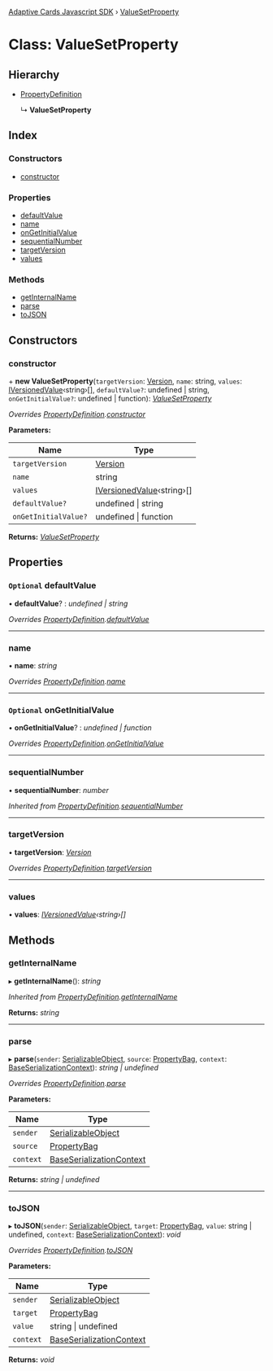 [Adaptive Cards Javascript SDK](../README.md) › [ValueSetProperty](valuesetproperty.md)

# Class: ValueSetProperty

## Hierarchy

* [PropertyDefinition](propertydefinition.md)

  ↳ **ValueSetProperty**

## Index

### Constructors

* [constructor](valuesetproperty.md#constructor)

### Properties

* [defaultValue](valuesetproperty.md#optional-defaultvalue)
* [name](valuesetproperty.md#name)
* [onGetInitialValue](valuesetproperty.md#optional-ongetinitialvalue)
* [sequentialNumber](valuesetproperty.md#sequentialnumber)
* [targetVersion](valuesetproperty.md#targetversion)
* [values](valuesetproperty.md#values)

### Methods

* [getInternalName](valuesetproperty.md#getinternalname)
* [parse](valuesetproperty.md#parse)
* [toJSON](valuesetproperty.md#tojson)

## Constructors

###  constructor

\+ **new ValueSetProperty**(`targetVersion`: [Version](version.md), `name`: string, `values`: [IVersionedValue](../interfaces/iversionedvalue.md)‹string›[], `defaultValue?`: undefined | string, `onGetInitialValue?`: undefined | function): *[ValueSetProperty](valuesetproperty.md)*

*Overrides [PropertyDefinition](propertydefinition.md).[constructor](propertydefinition.md#constructor)*

**Parameters:**

Name | Type |
------ | ------ |
`targetVersion` | [Version](version.md) |
`name` | string |
`values` | [IVersionedValue](../interfaces/iversionedvalue.md)‹string›[] |
`defaultValue?` | undefined &#124; string |
`onGetInitialValue?` | undefined &#124; function |

**Returns:** *[ValueSetProperty](valuesetproperty.md)*

## Properties

### `Optional` defaultValue

• **defaultValue**? : *undefined | string*

*Overrides [PropertyDefinition](propertydefinition.md).[defaultValue](propertydefinition.md#optional-defaultvalue)*

___

###  name

• **name**: *string*

*Overrides [PropertyDefinition](propertydefinition.md).[name](propertydefinition.md#name)*

___

### `Optional` onGetInitialValue

• **onGetInitialValue**? : *undefined | function*

*Overrides [PropertyDefinition](propertydefinition.md).[onGetInitialValue](propertydefinition.md#optional-ongetinitialvalue)*

___

###  sequentialNumber

• **sequentialNumber**: *number*

*Inherited from [PropertyDefinition](propertydefinition.md).[sequentialNumber](propertydefinition.md#sequentialnumber)*

___

###  targetVersion

• **targetVersion**: *[Version](version.md)*

*Overrides [PropertyDefinition](propertydefinition.md).[targetVersion](propertydefinition.md#targetversion)*

___

###  values

• **values**: *[IVersionedValue](../interfaces/iversionedvalue.md)‹string›[]*

## Methods

###  getInternalName

▸ **getInternalName**(): *string*

*Inherited from [PropertyDefinition](propertydefinition.md).[getInternalName](propertydefinition.md#getinternalname)*

**Returns:** *string*

___

###  parse

▸ **parse**(`sender`: [SerializableObject](serializableobject.md), `source`: [PropertyBag](../README.md#propertybag), `context`: [BaseSerializationContext](baseserializationcontext.md)): *string | undefined*

*Overrides [PropertyDefinition](propertydefinition.md).[parse](propertydefinition.md#parse)*

**Parameters:**

Name | Type |
------ | ------ |
`sender` | [SerializableObject](serializableobject.md) |
`source` | [PropertyBag](../README.md#propertybag) |
`context` | [BaseSerializationContext](baseserializationcontext.md) |

**Returns:** *string | undefined*

___

###  toJSON

▸ **toJSON**(`sender`: [SerializableObject](serializableobject.md), `target`: [PropertyBag](../README.md#propertybag), `value`: string | undefined, `context`: [BaseSerializationContext](baseserializationcontext.md)): *void*

*Overrides [PropertyDefinition](propertydefinition.md).[toJSON](propertydefinition.md#tojson)*

**Parameters:**

Name | Type |
------ | ------ |
`sender` | [SerializableObject](serializableobject.md) |
`target` | [PropertyBag](../README.md#propertybag) |
`value` | string &#124; undefined |
`context` | [BaseSerializationContext](baseserializationcontext.md) |

**Returns:** *void*
